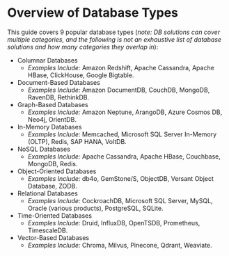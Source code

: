 # Overview of Database Types
This guide covers 9 popular database types (*note: DB solutions can cover multiple categories, and the following is not an exhaustive list of database solutions and how many categories they overlap in*):
  
* Columnar Databases
  + *Examples Include:* Amazon Redshift, Apache Cassandra, Apache HBase, ClickHouse, Google Bigtable.
* Document-Based Databases
  + *Examples Include:* Amazon DocumentDB, CouchDB, MongoDB, RavenDB, RethinkDB.
* Graph-Based Databases
  + *Examples Include:* Amazon Neptune, ArangoDB, Azure Cosmos DB, Neo4j, OrientDB.
* In-Memory Databases
  + *Examples Include:* Memcached, Microsoft SQL Server In-Memory (OLTP), Redis, SAP HANA, VoltDB.
* NoSQL Databases
  + *Examples Include:* Apache Cassandra, Apache HBase, Couchbase, MongoDB, Redis.
* Object-Oriented Databases
  + *Examples Include:* db4o, GemStone/S, ObjectDB, Versant Object Database, ZODB.
* Relational Databases
  + *Examples Include:* CockroachDB, Microsoft SQL Server, MySQL, Oracle (various products), PostgreSQL, SQLite.
* Time-Oriented Databases
  + *Examples Include:* Druid, InfluxDB, OpenTSDB, Prometheus, TimescaleDB.
* Vector-Based Databases
  + *Examples Include:* Chroma, Milvus, Pinecone, Qdrant, Weaviate.
